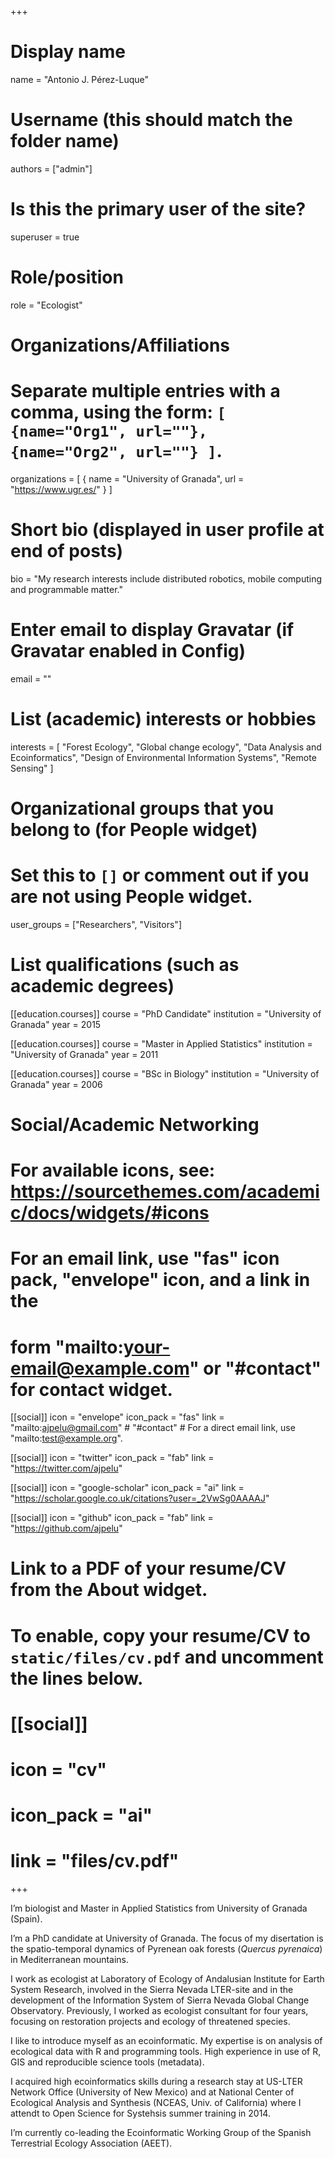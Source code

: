 +++
# Display name
name = "Antonio J. Pérez-Luque"

# Username (this should match the folder name)
authors = ["admin"]

# Is this the primary user of the site?
superuser = true

# Role/position
role = "Ecologist"

# Organizations/Affiliations
#   Separate multiple entries with a comma, using the form: `[ {name="Org1", url=""}, {name="Org2", url=""} ]`.
organizations = [ { name = "University of Granada", url = "https://www.ugr.es/" } ]

# Short bio (displayed in user profile at end of posts)
bio = "My research interests include distributed robotics, mobile computing and programmable matter."

# Enter email to display Gravatar (if Gravatar enabled in Config)
email = ""

# List (academic) interests or hobbies
interests = [
  "Forest Ecology", 
  "Global change ecology",
  "Data Analysis and Ecoinformatics",
  "Design of Environmental Information Systems", 
  "Remote Sensing"
]

# Organizational groups that you belong to (for People widget)
#   Set this to `[]` or comment out if you are not using People widget.
user_groups = ["Researchers", "Visitors"]

# List qualifications (such as academic degrees)
[[education.courses]]
  course = "PhD Candidate"
  institution = "University of Granada"
  year = 2015

[[education.courses]]
  course = "Master in Applied Statistics"
  institution = "University of Granada"
  year = 2011

[[education.courses]]
  course = "BSc in Biology"
  institution = "University of Granada"
  year = 2006

# Social/Academic Networking
# For available icons, see: https://sourcethemes.com/academic/docs/widgets/#icons
#   For an email link, use "fas" icon pack, "envelope" icon, and a link in the
#   form "mailto:your-email@example.com" or "#contact" for contact widget.

[[social]]
  icon = "envelope"
  icon_pack = "fas"
  link = "mailto:ajpelu@gmail.com" # "#contact"  # For a direct email link, use "mailto:test@example.org".

[[social]]
  icon = "twitter"
  icon_pack = "fab"
  link = "https://twitter.com/ajpelu"

[[social]]
  icon = "google-scholar"
  icon_pack = "ai"
  link = "https://scholar.google.co.uk/citations?user=_2VwSg0AAAAJ"

[[social]]
  icon = "github"
  icon_pack = "fab"
  link = "https://github.com/ajpelu"

# Link to a PDF of your resume/CV from the About widget.
# To enable, copy your resume/CV to `static/files/cv.pdf` and uncomment the lines below.
# [[social]]
#   icon = "cv"
#   icon_pack = "ai"
#   link = "files/cv.pdf"

+++

I’m biologist and Master in Applied Statistics from University of Granada (Spain).

I’m a PhD candidate at University of Granada. The focus of my disertation is the spatio-temporal dynamics of Pyrenean oak forests (*Quercus pyrenaica*) in Mediterranean mountains.

I work as ecologist at Laboratory of Ecology of Andalusian Institute for Earth System Research, involved in the Sierra Nevada LTER-site and in the development of the Information System of Sierra Nevada Global Change Observatory. Previously, I worked as ecologist consultant for four years, focusing on restoration projects and ecology of threatened species.

I like to introduce myself as an ecoinformatic. My expertise is on analysis of ecological data with R and programming tools. High experience in use of R, GIS and reproducible science tools (metadata).

I acquired high ecoinformatics skills during a research stay at US-LTER Network Office (University of New Mexico) and at National Center of Ecological Analysis and Synthesis (NCEAS, Univ. of California) where I attendt to Open Science for Systehsis summer training in 2014.

I’m currently co-leading the Ecoinformatic Working Group of the Spanish Terrestrial Ecology Association (AEET).
